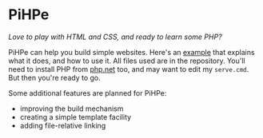 # PiHPe

*Love to play with HTML and CSS, and ready to learn some PHP?*

PiHPe can help you build simple websites. Here's an [example](https://marcelvark.github.io/) that explains what it does, and how to use it. All files used are in the repository. You'll need to install PHP from [php.net](http://php.net) too, and may want to edit my `serve.cmd`. But then you're ready to go.

Some additional features are planned for PiHPe:
- improving the build mechanism
- creating a simple template facility
- adding file-relative linking